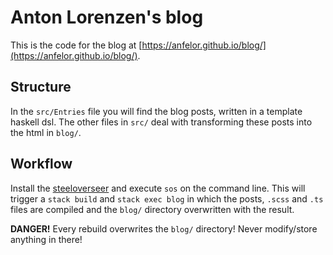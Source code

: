 # Anton Lorenzen's blog

This is the code for the blog at [https://anfelor.github.io/blog/](https://anfelor.github.io/blog/).

## Structure

In the `src/Entries` file you will find the blog posts, written in a template haskell dsl.
The other files in `src/` deal with transforming these posts into the html in `blog/`.

## Workflow

Install the [steeloverseer](https://github.com/schell/steeloverseer) and execute `sos` on the command line.
This will trigger a `stack build` and `stack exec blog` in which the posts, `.scss` and `.ts` files are compiled and 
the `blog/` directory overwritten with the result.

**DANGER!** Every rebuild overwrites the `blog/` directory! Never modify/store anything in there!
